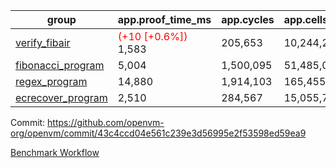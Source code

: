 | group | app.proof_time_ms | app.cycles | app.cells_used | leaf.proof_time_ms | leaf.cycles | leaf.cells_used |
| -- | -- | -- | -- | -- | -- | -- |
| [verify_fibair](https://github.com/openvm-org/openvm/blob/benchmark-results/benchmarks/verify_fibair-43c4ccd04e561c239e3d56995e2f53598ed59ea9.md) |<span style='color: red'>(+10 [+0.6%])</span> 1,583 |  205,653 |  10,244,218 |- | - | - |
| [fibonacci_program](https://github.com/openvm-org/openvm/blob/benchmark-results/benchmarks/fibonacci-43c4ccd04e561c239e3d56995e2f53598ed59ea9.md) | 5,004 |  1,500,095 |  51,485,080 | 6,022 |  1,248,417 |  50,830,660 |
| [regex_program](https://github.com/openvm-org/openvm/blob/benchmark-results/benchmarks/regex-43c4ccd04e561c239e3d56995e2f53598ed59ea9.md) | 14,880 |  1,914,103 |  165,455,373 | 26,903 |  4,511,809 |  221,218,737 |
| [ecrecover_program](https://github.com/openvm-org/openvm/blob/benchmark-results/benchmarks/ecrecover-43c4ccd04e561c239e3d56995e2f53598ed59ea9.md) | 2,510 |  284,567 |  15,055,723 | 16,561 |  3,521,226 |  169,240,045 |


Commit: https://github.com/openvm-org/openvm/commit/43c4ccd04e561c239e3d56995e2f53598ed59ea9

[Benchmark Workflow](https://github.com/openvm-org/openvm/actions/runs/13125898860)
